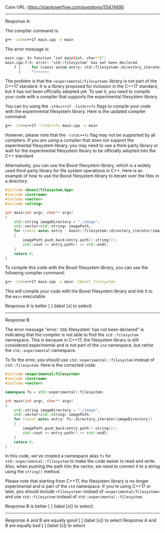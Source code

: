 Case URL: https://stackoverflow.com/questions/55474690

------
Response A:


The compiler command is:
```bash
g++ -std=c++17 main.cpp -o main
```
The error message is:
```bash
main.cpp: In function ‘int main(int, char**)’:
main.cpp:7:5: error: ‘std::filesystem’ has not been declared
    7 |     for (const auto& entry: std::filesystem::directory_iterator(imageDirectory))
      |     ^~~~~~~~
```
The problem is that the `<experimental/filesystem>` library is not part of the C++17 standard. It is a library proposed for inclusion in the C++17 standard, but it has not been officially adopted yet. To use it, you need to compile your code with a compiler that supports the experimental filesystem library.

You can try using the `-std=c++17 -lstdc++fs` flags to compile your code with the experimental filesystem library. Here is the updated compiler command:

```bash
g++ -std=c++17 -lstdc++fs main.cpp -o main
```

However, please note that the `-lstdc++fs` flag may not be supported by all compilers. If you are using a compiler that does not support the experimental filesystem library, you may need to use a third-party library or wait for the experimental filesystem library to be officially adopted into the C++ standard.

Alternatively, you can use the Boost filesystem library, which is a widely used third-party library for file system operations in C++. Here is an example of how to use the Boost filesystem library to iterate over the files in a directory:

```c++
#include <boost/filesystem.hpp>
#include <iostream>
#include <vector>
#include <string>

int main(int argc, char** argv)
{
    std::string imageDirectory = "./image";
    std::vector<std::string> imagePath;
    for (const auto& entry : boost::filesystem::directory_iterator(imageDirectory))
    {
        imagePath.push_back(entry.path().string());
        std::cout << entry.path() << std::endl;
    }
    return 0;
}
```

To compile this code with the Boost filesystem library, you can use the following compiler command:

```bash
g++ -std=c++17 main.cpp -o main -lboost_filesystem
```

This will compile your code with the Boost filesystem library and link it to the `main` executable.

Response A is better [ ] (label [x] to select)

-------
Response B:

The error message "error: ‘std::filesystem’ has not been declared" is indicating that the compiler is not able to find the `std::filesystem` namespace. This is because in C++17, the filesystem library is still considered experimental and is not part of the `std` namespace, but rather the `std::experimental` namespace.

To fix the error, you should use `std::experimental::filesystem` instead of `std::filesystem`. Here is the corrected code:

```c++
#include <experimental/filesystem>
#include <iostream>
#include <vector>

namespace fs = std::experimental::filesystem;

int main(int argc, char** argv)
{
    std::string imageDirectory = "./image";
    std::vector<std::string> imagePath;
    for (const auto& entry: fs::directory_iterator(imageDirectory))
    {
        imagePath.push_back(entry.path().string());
        std::cout << entry.path() << std::endl;
    }
    return 0;
}
```

In this code, we've created a namespace alias `fs` for `std::experimental::filesystem` to make the code easier to read and write. Also, when pushing the path into the vector, we need to convert it to a string using the `string()` method.

Please note that starting from C++17, the filesystem library is no longer experimental and is part of the `std` namespace. If you're using C++17 or later, you should include `<filesystem>` instead of `<experimental/filesystem>` and use `std::filesystem` instead of `std::experimental::filesystem`.

Response B is better [ ] (label [x]) to select)

-------

Response A and B are equally good [ ] (label [x]) to select
Response A and B are equally bad [ ] (label [x]) to select
